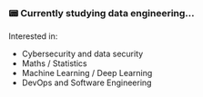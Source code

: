 ### 📟 Currently studying data engineering... 

Interested in:
- Cybersecurity and data security
- Maths / Statistics
- Machine Learning / Deep Learning
- DevOps and Software Engineering

